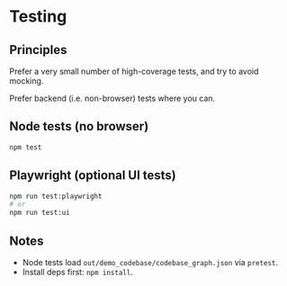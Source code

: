 # Testing

## Principles

Prefer a very small number of high-coverage tests, and try to avoid mocking.

Prefer backend (i.e. non-browser) tests where you can.


## Node tests (no browser)

```bash
npm test
```

## Playwright (optional UI tests)

```bash
npm run test:playwright
# or
npm run test:ui
```

## Notes

- Node tests load `out/demo_codebase/codebase_graph.json` via `pretest`.
- Install deps first: `npm install`.
